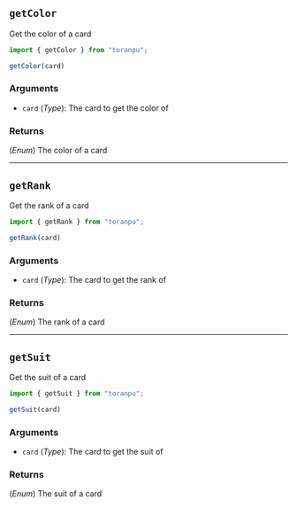 ## `getColor`

Get the color of a card



```ts
import { getColor } from "toranpu";

getColor(card)
```

### Arguments

- `card` (*Type*): The card to get the color of


### Returns

(*Enum*) The color of a card



---
## `getRank`

Get the rank of a card



```ts
import { getRank } from "toranpu";

getRank(card)
```

### Arguments

- `card` (*Type*): The card to get the rank of


### Returns

(*Enum*) The rank of a card



---
## `getSuit`

Get the suit of a card



```ts
import { getSuit } from "toranpu";

getSuit(card)
```

### Arguments

- `card` (*Type*): The card to get the suit of


### Returns

(*Enum*) The suit of a card

